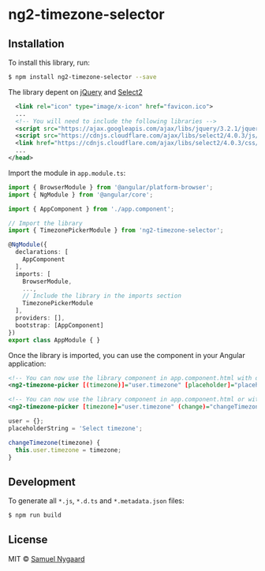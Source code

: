 # ng2-timezone-selector

## Installation

To install this library, run:

```bash
$ npm install ng2-timezone-selector --save
```

The library depent on [jQuery](https://github.com/jquery/jquery) and [Select2](https://github.com/select2/select2)

```xml
  <link rel="icon" type="image/x-icon" href="favicon.ico">
  ...
  <!-- You will need to include the following libraries -->
  <script src="https://ajax.googleapis.com/ajax/libs/jquery/3.2.1/jquery.min.js"></script>
  <script src="https://cdnjs.cloudflare.com/ajax/libs/select2/4.0.3/js/select2.min.js"></script>
  <link href="https://cdnjs.cloudflare.com/ajax/libs/select2/4.0.3/css/select2.min.css" rel="stylesheet" />
  ...
</head>
```

Import the module in `app.module.ts`:

```typescript
import { BrowserModule } from '@angular/platform-browser';
import { NgModule } from '@angular/core';

import { AppComponent } from './app.component';

// Import the library
import { TimezonePickerModule } from 'ng2-timezone-selector';

@NgModule({
  declarations: [
    AppComponent
  ],
  imports: [
    BrowserModule,
    ...,
    // Include the library in the imports section
    TimezonePickerModule
  ],
  providers: [],
  bootstrap: [AppComponent]
})
export class AppModule { }
```

Once the library is imported, you can use the component in your Angular application:

```xml
<!-- You can now use the library component in app.component.html with double-binding: -->
<ng2-timezone-picker [(timezone)]="user.timezone" [placeholder]="placeholderString"></ng2-timezone-picker>
```

```xml
<!-- You can now use the library component in app.component.html or with single-binding and a change function  -->
<ng2-timezone-picker [timezone]="user.timezone" (change)="changeTimezone($event)" placeholder="Select timezone"></ng2-timezone-picker>
```

```typescript
user = {};
placeholderString = 'Select timezone';

changeTimezone(timezone) {
  this.user.timezone = timezone;
}
```

## Development

To generate all `*.js`, `*.d.ts` and `*.metadata.json` files:

```bash
$ npm run build
```

## License

MIT © [Samuel Nygaard](mailto:teamnygaard@gmail.com)